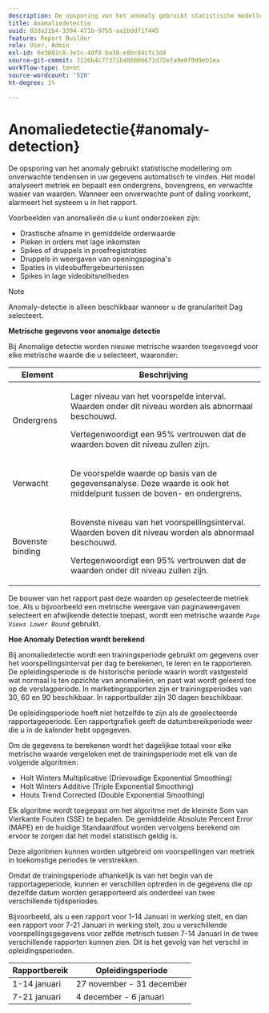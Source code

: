 ```yaml
---
description: De opsporing van het anomaly gebruikt statistische modellering om onverwachte tendensen in uw gegevens automatisch te vinden. Het model analyseert metriek en bepaalt een ondergrens, bovengrens, en verwachte waaier van waarden. Wanneer een onverwachte punt of daling voorkomt, alarmeert het systeem u in het rapport.
title: Anomaliedetectie
uuid: 02da21b4-3394-471b-97b5-aa1bddf1f445
feature: Report Builder
role: User, Admin
exl-id: 6e3881c8-3e1c-4df8-ba38-e8bc84cfc3d4
source-git-commit: 7226b4c77371b486006671d72efa9e0f0d9eb1ea
workflow-type: tm+mt
source-wordcount: '520'
ht-degree: 1%

---
```


# Anomaliedetectie{#anomaly-detection}

De opsporing van het anomaly gebruikt statistische modellering om onverwachte tendensen in uw gegevens automatisch te vinden. Het model analyseert metriek en bepaalt een ondergrens, bovengrens, en verwachte waaier van waarden. Wanneer een onverwachte punt of daling voorkomt, alarmeert het systeem u in het rapport.

Voorbeelden van anomalieën die u kunt onderzoeken zijn:

* Drastische afname in gemiddelde orderwaarde
* Pieken in orders met lage inkomsten
* Spikes of druppels in proefregistraties
* Druppels in weergaven van openingspagina&#39;s
* Spaties in videobuffergebeurtenissen
* Spikes in lage videobitsnelheden

>[!NOTE]
>
>Anomaly-detectie is alleen beschikbaar wanneer u de granulariteit Dag selecteert.

<p class="head"> <b>Metrische gegevens voor anomalge detectie</b> </p>

Bij Anomalige detectie worden nieuwe metrische waarden toegevoegd voor elke metrische waarde die u selecteert, waaronder:

<table id="table_BF75FC874634498DB6632C12CBD8D533"> 
 <thead> 
  <tr> 
   <th colname="col1" class="entry"> Element </th> 
   <th colname="col2" class="entry"> Beschrijving </th> 
  </tr> 
 </thead>
 <tbody> 
  <tr> 
   <td colname="col1"> Ondergrens </td> 
   <td colname="col2"> <p>Lager niveau van het voorspelde interval. Waarden onder dit niveau worden als abnormaal beschouwd. </p> <p>Vertegenwoordigt een 95% vertrouwen dat de waarden boven dit niveau zullen zijn. </p> </td> 
  </tr> 
  <tr> 
   <td colname="col1"> Verwacht </td> 
   <td colname="col2"> <p>De voorspelde waarde op basis van de gegevensanalyse. Deze waarde is ook het middelpunt tussen de boven- en ondergrens. </p> </td> 
  </tr> 
  <tr> 
   <td colname="col1"> Bovenste binding </td> 
   <td colname="col2"> <p>Bovenste niveau van het voorspellingsinterval. Waarden boven dit niveau worden als abnormaal beschouwd. </p> <p>Vertegenwoordigt een 95% vertrouwen dat de waarden onder dit niveau zullen zijn. </p> </td> 
  </tr> 
 </tbody> 
</table>

De bouwer van het rapport past deze waarden op geselecteerde metriek toe. Als u bijvoorbeeld een metrische weergave van paginaweergaven selecteert en afwijkende detectie toepast, wordt een metrische waarde *`Page Views Lower Bound`* gebruikt.

**Hoe Anomaly Detection wordt berekend**

Bij anomaliedetectie wordt een trainingsperiode gebruikt om gegevens over het voorspellingsinterval per dag te berekenen, te leren en te rapporteren. De opleidingsperiode is de historische periode waarin wordt vastgesteld wat normaal is ten opzichte van anomalieën, en past wat wordt geleerd toe op de verslagperiode. In marketingrapporten zijn er trainingsperiodes van 30, 60 en 90 beschikbaar. In rapportbuilder zijn 30 dagen beschikbaar.

De opleidingsperiode hoeft niet hetzelfde te zijn als de geselecteerde rapportageperiode. Een rapportgrafiek geeft de datumbereikperiode weer die u in de kalender hebt opgegeven.

Om de gegevens te berekenen wordt het dagelijkse totaal voor elke metrische waarde vergeleken met de trainingsperiode met elk van de volgende algoritmen:

* Holt Winters Multiplicative (Drievoudige Exponential Smoothing)
* Holt Winters Additive (Triple Exponential Smoothing)
* Houts Trend Corrected (Double Exponential Smoothing)

Elk algoritme wordt toegepast om het algoritme met de kleinste Som van Vierkante Fouten (SSE) te bepalen. De gemiddelde Absolute Percent Error (MAPE) en de huidige Standaardfout worden vervolgens berekend om ervoor te zorgen dat het model statistisch geldig is.

Deze algoritmen kunnen worden uitgebreid om voorspellingen van metriek in toekomstige periodes te verstrekken.

Omdat de trainingsperiode afhankelijk is van het begin van de rapportageperiode, kunnen er verschillen optreden in de gegevens die op dezelfde datum worden gerapporteerd als onderdeel van twee verschillende tijdsperiodes.

Bijvoorbeeld, als u een rapport voor 1-14 Januari in werking stelt, en dan een rapport voor 7-21 Januari in werking stelt, zou u verschillende voorspellingsgegevens voor zelfde metrisch tussen 7-14 Januari in de twee verschillende rapporten kunnen zien. Dit is het gevolg van het verschil in opleidingsperioden.

| Rapportbereik | Opleidingsperiode |
|--- |--- |
| 1-14 januari | 27 november - 31 december |
| 7-21 januari | 4 december - 6 januari |
